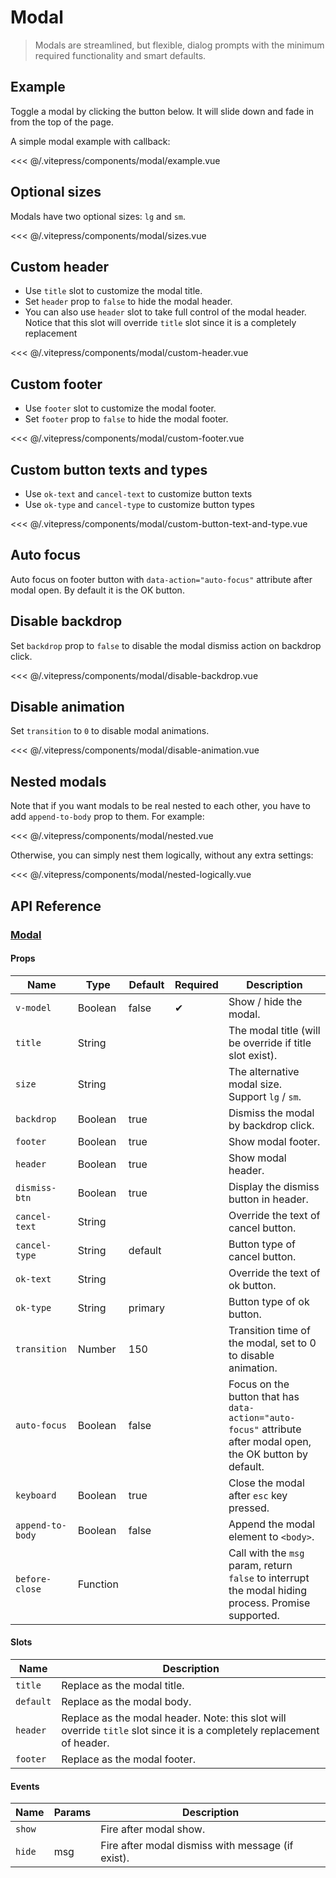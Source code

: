 # Modal

> Modals are streamlined, but flexible, dialog prompts with the minimum required functionality and smart defaults.

## Example

Toggle a modal by clicking the button below. It will slide down and fade in from the top of the page.

A simple modal example with callback:

<ClientOnly><modal-example/></ClientOnly>

<<< @/.vitepress/components/modal/example.vue

## Optional sizes

Modals have two optional sizes: `lg` and `sm`.

<ClientOnly><modal-sizes/></ClientOnly>

<<< @/.vitepress/components/modal/sizes.vue

## Custom header

* Use `title` slot to customize the modal title.
* Set `header` prop to `false` to hide the modal header.
* You can also use `header` slot to take full control of the modal header. Notice that this slot will override `title` slot since it is a completely replacement

<ClientOnly><modal-custom-header/></ClientOnly>

<<< @/.vitepress/components/modal/custom-header.vue

## Custom footer

* Use `footer` slot to customize the modal footer.
* Set `footer` prop to `false` to hide the modal footer.

<ClientOnly><modal-custom-footer/></ClientOnly>

<<< @/.vitepress/components/modal/custom-footer.vue

## Custom button texts and types

* Use `ok-text` and `cancel-text` to customize button texts
* Use `ok-type` and `cancel-type` to customize button types

<ClientOnly><modal-custom-button-text-and-type/></ClientOnly>

<<< @/.vitepress/components/modal/custom-button-text-and-type.vue

## Auto focus

Auto focus on footer button with `data-action="auto-focus"` attribute after modal open. By default it is the OK button.



## Disable backdrop

Set `backdrop` prop to `false` to disable the modal dismiss action on backdrop click.

<ClientOnly><modal-disable-backdrop/></ClientOnly>

<<< @/.vitepress/components/modal/disable-backdrop.vue

## Disable animation

Set `transition` to `0` to disable modal animations.

<ClientOnly><modal-disable-animation/></ClientOnly>

<<< @/.vitepress/components/modal/disable-animation.vue

## Nested modals

Note that if you want modals to be real nested to each other, you have to add `append-to-body` prop to them. For example:

<ClientOnly><modal-nested/></ClientOnly>

<<< @/.vitepress/components/modal/nested.vue

Otherwise, you can simply nest them logically, without any extra settings:

<ClientOnly><modal-nested-logically/></ClientOnly>

<<< @/.vitepress/components/modal/nested-logically.vue


## API Reference

### [Modal](https://github.com/uiv-lib/uiv/blob/1.x/src/components/modal/Modal.vue)

#### Props

| Name             | Type     | Default | Required | Description                                                                                                   |
|------------------|----------|---------|----------|---------------------------------------------------------------------------------------------------------------|
| `v-model`        | Boolean  | false   | &#10004; | Show / hide the modal.                                                                                        |
| `title`          | String   |         |          | The modal title (will be override if title slot exist).                                                       |
| `size`           | String   |         |          | The alternative modal size. Support `lg` / `sm`.                                                              |
| `backdrop`       | Boolean  | true    |          | Dismiss the modal by backdrop click.                                                                          |
| `footer`         | Boolean  | true    |          | Show modal footer.                                                                                            |
| `header`         | Boolean  | true    |          | Show modal header.                                                                                            |
| `dismiss-btn`    | Boolean  | true    |          | Display the dismiss button in header.                                                                         |
| `cancel-text`    | String   |         |          | Override the text of cancel button.                                                                           |
| `cancel-type`    | String   | default |          | Button type of cancel button.                                                                                 |
| `ok-text`        | String   |         |          | Override the text of ok button.                                                                               |
| `ok-type`        | String   | primary |          | Button type of ok button.                                                                                     |
| `transition`     | Number   | 150     |          | Transition time of the modal, set to 0 to disable animation.                                                  |
| `auto-focus`     | Boolean  | false   |          | Focus on the button that has `data-action="auto-focus"` attribute after modal open, the OK button by default. |
| `keyboard`       | Boolean  | true    |          | Close the modal after `esc` key pressed.                                                                      |
| `append-to-body` | Boolean  | false   |          | Append the modal element to `<body>`.                                                                         |
| `before-close`   | Function |         |          | Call with the `msg` param, return `false` to interrupt the modal hiding process. Promise supported.           |

#### Slots

| Name      | Description                                                                                                             |
|-----------|-------------------------------------------------------------------------------------------------------------------------|
| `title`   | Replace as the modal title.                                                                                             |
| `default` | Replace as the modal body.                                                                                              |
| `header`  | Replace as the modal header. Note: this slot will override `title` slot since it is a completely replacement of header. |
| `footer`  | Replace as the modal footer.                                                                                            |

#### Events

| Name   | Params | Description                                       |
|--------|--------|---------------------------------------------------|
| `show` |        | Fire after modal show.                            |
| `hide` | msg    | Fire after modal dismiss with message (if exist). |
